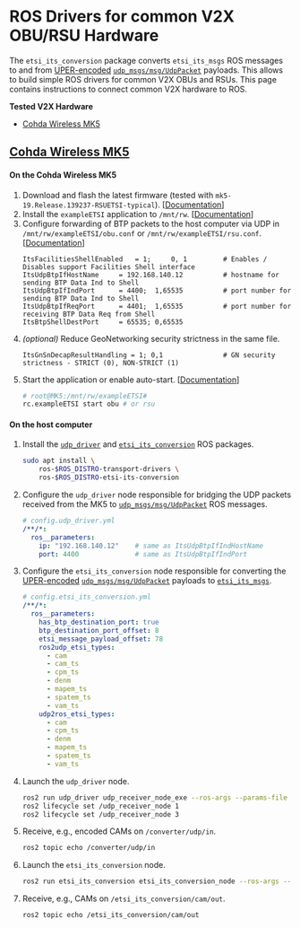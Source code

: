 # ROS Drivers for common V2X OBU/RSU Hardware

The `etsi_its_conversion` package converts `etsi_its_msgs` ROS messages to and from [UPER-encoded](https://www.oss.com/asn1/resources/asn1-made-simple/asn1-quick-reference/packed-encoding-rules.html) [`udp_msgs/msg/UdpPacket`](https://github.com/flynneva/udp_msgs/blob/main/msg/UdpPacket.msg) payloads. This allows to build simple ROS drivers for common V2X OBUs and RSUs. This page contains instructions to connect common V2X hardware to ROS.

**Tested V2X Hardware**
- [Cohda Wireless MK5](#cohda-wireless-mk5)


## [Cohda Wireless MK5](https://www.cohdawireless.com/solutions/mk5/)

#### On the Cohda Wireless MK5

1. Download and flash the latest firmware (tested with `mk5-19.Release.139237-RSUETSI-typical`). [[Documentation](mk5-19.Release.139237-RSUETSI-typical.img)]
1. Install the `exampleETSI` application to `/mnt/rw`. [[Documentation](https://support.cohdawireless.com/hc/en-us/articles/360001755856-ExampleETSI-Installing-Running)]
1. Configure forwarding of BTP packets to the host computer via UDP in `/mnt/rw/exampleETSI/obu.conf` or `/mnt/rw/exampleETSI/rsu.conf`. [[Documentation](https://support.cohdawireless.com/hc/en-us/articles/115000972306-ETSI-Sending-receiving-BTP-packets-through-UDP)]
    ```
    ItsFacilitiesShellEnabled   = 1;     0, 1         # Enables / Disables support Facilities Shell interface
    ItsUdpBtpIfHostName     = 192.168.140.12          # hostname for sending BTP Data Ind to Shell
    ItsUdpBtpIfIndPort      = 4400;  1,65535          # port number for sending BTP Data Ind to Shell
    ItsUdpBtpIfReqPort      = 4401;  1,65535          # port number for receiving BTP Data Req from Shell
    ItsBtpShellDestPort     = 65535; 0,65535
    ```
1. *(optional)* Reduce GeoNetworking security strictness in the same file.
    ```
    ItsGnSnDecapResultHandling = 1; 0,1               # GN security strictness - STRICT (0), NON-STRICT (1)
    ```
1. Start the application or enable auto-start. [[Documentation](https://support.cohdawireless.com/hc/en-us/articles/213199623-Auto-start-an-application-after-Boot-up-of-MKx)]
    ```bash
    # root@MK5:/mnt/rw/exampleETSI#
    rc.exampleETSI start obu # or rsu
    ```

#### On the host computer

1. Install the [`udp_driver`](https://github.com/ros-drivers/transport_drivers) and [`etsi_its_conversion`](https://github.com/ika-rwth-aachen/etsi_its_messages) ROS packages.
    ```bash
    sudo apt install \
        ros-$ROS_DISTRO-transport-drivers \
        ros-$ROS_DISTRO-etsi-its-conversion
    ```
1. Configure the `udp_driver` node responsible for bridging the UDP packets received from the MK5 to [`udp_msgs/msg/UdpPacket`](https://github.com/flynneva/udp_msgs/blob/main/msg/UdpPacket.msg) ROS messages.
    ```yml
    # config.udp_driver.yml
    /**/*:
      ros__parameters:
        ip: "192.168.140.12"    # same as ItsUdpBtpIfIndHostName
        port: 4400              # same as ItsUdpBtpIfIndPort
    ```
1. Configure the `etsi_its_conversion` node responsible for converting the [UPER-encoded](https://www.oss.com/asn1/resources/asn1-made-simple/asn1-quick-reference/packed-encoding-rules.html) [`udp_msgs/msg/UdpPacket`](https://github.com/flynneva/udp_msgs/blob/main/msg/UdpPacket.msg) payloads to [`etsi_its_msgs`](https://github.com/ika-rwth-aachen/etsi_its_messages).
    ```yml
    # config.etsi_its_conversion.yml
    /**/*:
      ros__parameters:
        has_btp_destination_port: true
        btp_destination_port_offset: 8
        etsi_message_payload_offset: 78
        ros2udp_etsi_types:
          - cam
          - cam_ts
          - cpm_ts
          - denm
          - mapem_ts
          - spatem_ts
          - vam_ts
        udp2ros_etsi_types:
          - cam
          - cpm_ts
          - denm
          - mapem_ts
          - spatem_ts
          - vam_ts
    ```
1. Launch the `udp_driver` node.
    ```bash
    ros2 run udp_driver udp_receiver_node_exe --ros-args --params-file ./config.udp_driver.yml -r /udp_read:=/converter/udp/in
    ros2 lifecycle set /udp_receiver_node 1
    ros2 lifecycle set /udp_receiver_node 3
    ```
1. Receive, e.g., encoded CAMs on `/converter/udp/in`.
    ```bash
    ros2 topic echo /converter/udp/in
    ```
1. Launch the `etsi_its_conversion` node.
    ```bash
    ros2 run etsi_its_conversion etsi_its_conversion_node --ros-args --params-file ./config.etsi_its_conversion.yml
    ```
1. Receive, e.g., CAMs on `/etsi_its_conversion/cam/out`.
    ```bash
    ros2 topic echo /etsi_its_conversion/cam/out
    ```
